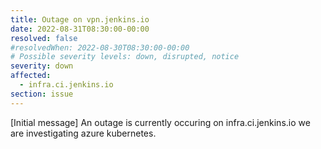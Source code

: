 ```yaml
---
title: Outage on vpn.jenkins.io
date: 2022-08-31T08:30:00-00:00
resolved: false
#resolvedWhen: 2022-08-30T08:30:00-00:00
# Possible severity levels: down, disrupted, notice
severity: down
affected:
  - infra.ci.jenkins.io
section: issue
---
```


[Initial message]
An outage is currently occuring on infra.ci.jenkins.io we are investigating azure kubernetes.
